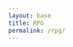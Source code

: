```yaml
---
layout: base
title: RPG
permalink: /rpg/
---
```


<canvas id='gameCanvas'></canvas>

<div id="indicator" style="display: none;">Music is Playing!</div>

<script>
    // Set the audio path using Liquid and define it globally
    window.audioPath = '{{site.baseurl}}/assets/sounds/rpgSong.mp3';
</script>

<script src="{{site.baseurl}}/assets/js/rpg2x/rpgMusic.js"></script> 

<style>
.custom-alert {
    display: none;
    position: fixed;
    left: 50%;
    top: 50%;
    transform: translate(-50%, -50%);
    z-index: 1000;
}

.custom-alert button {
    background-color: transparent; /* Fully transparent background */
    display: flex; /* Use flexbox for layout */
    align-items: center; /* Center items vertically */
    justify-content: center; /* Center items horizontally */
    width: 100%; /* Adjust width to fit content */
    height: 100%; /* Adjust height to fit content */
    position: absolute; /* Position the button relative to the alert box */
}

</style>

<div id="custom-alert" class="custom-alert">
    <button onclick="closeCustomAlert()" id="custom-alert-message"></button>
</div>

<script type="module">
    import GameControl from '{{site.baseurl}}/assets/js/rpg2x/GameControl.js';
    const path = "{{site.baseurl}}";
    // Start game engine
    GameControl.start(path);
    import GameControl from '{{site.baseurl}}/assets/js/rpg2x/GameControl.js';
    // Background data
    const image_src = "{{site.baseurl}}/images/rpg/water.png";
    const image_data = {
        pixels: {height: 580, width: 1038}
    };
    const image = {src: image_src, data: image_data};
    // Sprite data
    const sprite_src = "{{site.baseurl}}/images/rpg/harry.png";
    const sprite_data = {
        SCALE_FACTOR: 10,
        STEP_FACTOR: 500,
        ANIMATION_RATE: 50,
        pixels: {height: 128, width: 190},
        orientation: {rows: 4, columns: 6 },
        down: {row: 4, start: 0, columns: 6 },
        left: {row: 5, start: 0, columns: 6 },
        right: {row: 6, start: 0, columns: 6 },
        up: {row: 7, start: 0, columns: 6 },
    };
    const sprite = {src: sprite_src, data: sprite_data};
    // Assets for game
    //const assets = {}
    //const assets = {image: image}
    //const assets = {sprite: sprite}
    const assets = {image: image, sprite: sprite}
    // Start game engine
    GameControl.start(assets);
</script>